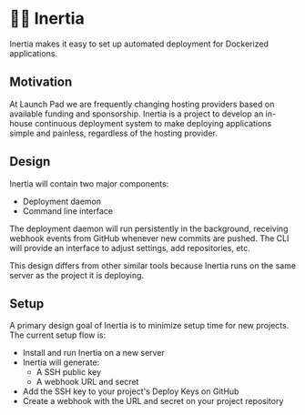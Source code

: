 # 👩‍🚀 Inertia

Inertia makes it easy to set up automated deployment for Dockerized
applications.

## Motivation

At Launch Pad we are frequently changing hosting providers based on available
funding and sponsorship. Inertia is a project to develop an in-house continuous
deployment system to make deploying applications simple and painless, regardless
of the hosting provider.

## Design

Inertia will contain two major components:

* Deployment daemon
* Command line interface

The deployment daemon will run persistently in the background, receiving webhook
events from GitHub whenever new commits are pushed. The CLI will provide an
interface to adjust settings, add repositories, etc.

This design differs from other similar tools because Inertia runs on the same
server as the project it is deploying.

## Setup

A primary design goal of Inertia is to minimize setup time for new projects. The
current setup flow is:

* Install and run Inertia on a new server
* Inertia will generate:
  * A SSH public key
  * A webhook URL and secret
* Add the SSH key to your project's Deploy Keys on GitHub
* Create a webhook with the URL and secret on your project repository
